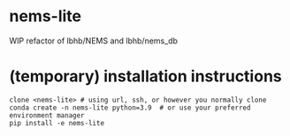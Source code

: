 # nems-lite
WIP refactor of lbhb/NEMS and lbhb/nems_db

# (temporary) installation instructions
```
clone <nems-lite> # using url, ssh, or however you normally clone
conda create -n nems-lite python=3.9  # or use your preferred environment manager
pip install -e nems-lite
```
